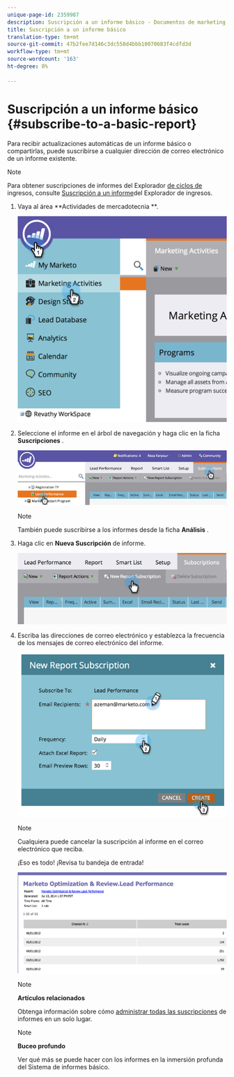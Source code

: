 ```yaml
---
unique-page-id: 2359987
description: Suscripción a un informe básico - Documentos de marketing - Documentación del producto
title: Suscripción a un informe básico
translation-type: tm+mt
source-git-commit: 47b2fee7d146c3dc558d4bbb10070683f4cdfd3d
workflow-type: tm+mt
source-wordcount: '163'
ht-degree: 0%

---
```



# Suscripción a un informe básico {#subscribe-to-a-basic-report}

Para recibir actualizaciones automáticas de un informe [](http://docs.marketo.com/display/docs/basic+reporting)básico o compartirlas, puede suscribirse a cualquier dirección de correo electrónico de un informe existente.

>[!NOTE]
>
>Para obtener suscripciones de informes del Explorador [de ciclos de](http://docs.marketo.com/display/docs/revenue+cycle+analytics) ingresos, consulte [Suscripción a un informe](../../../../product-docs/reporting/revenue-cycle-analytics/revenue-explorer/subscribe-to-a-revenue-explorer-report.md)del Explorador de ingresos.

1. Vaya al área **Actividades de mercadotecnia **.

   ![](assets/image2014-9-16-10-3a31-3a54.png)

1. Seleccione el informe en el árbol de navegación y haga clic en la ficha **Suscripciones** .

   ![](assets/image2014-9-16-10-3a32-3a1.png)

   >[!NOTE]
   >
   >También puede suscribirse a los informes desde la ficha **Análisis** .

1. Haga clic en **Nueva Suscripción** de informe.

   ![](assets/image2014-9-16-10-3a32-3a24.png)

1. Escriba las direcciones de correo electrónico y establezca la frecuencia de los mensajes de correo electrónico del informe.

   ![](assets/image2014-9-16-10-3a32-3a31.png)

   >[!NOTE]
   >
   >Cualquiera puede cancelar la suscripción al informe en el correo electrónico que reciba.

   ¡Eso es todo! ¡Revisa tu bandeja de entrada!

   ![](assets/image2014-9-16-10-3a32-3a49.png)

   >[!NOTE]
   >
   >**Artículos relacionados**
   >
   >
   >Obtenga información sobre cómo [administrar todas las suscripciones](manage-report-subscriptions.md) de informes en un solo lugar.

   >[!NOTE]
   >
   >**Buceo profundo**
   >
   >
   >Ver qué más se puede hacer con los informes en la inmersión profunda del Sistema de informes [](http://docs.marketo.com/display/docs/basic+reporting) básico.

